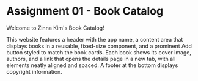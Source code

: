 # Assignment 01 - Book Catalog 
Welcome to Zinna Kim's Book Catalog!

This website features a header with the app name, a content area that displays books in a reusable, fixed-size component, and a prominent Add button styled to match the book cards. Each book shows its cover image, authors, and a link that opens the details page in a new tab, with all elements neatly aligned and spaced. A footer at the bottom displays copyright information.